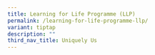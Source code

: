 ```yaml
---
title: Learning for Life Programme (LLP)
permalink: /learning-for-life-programme-llp/
variant: tiptap
description: ""
third_nav_title: Uniquely Us
---
```

